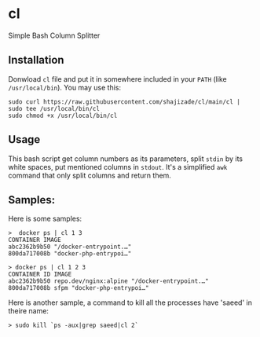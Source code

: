 # cl
Simple Bash Column Splitter

## Installation
Donwload `cl` file and put it in somewhere included in your `PATH` (like `/usr/local/bin`). You may use this:
```
sudo curl https://raw.githubusercontent.com/shajizade/cl/main/cl | sudo tee /usr/local/bin/cl
sudo chmod +x /usr/local/bin/cl
```

## Usage
This bash script get column numbers as its parameters, split `stdin` by its white spaces, put mentioned columns in `stdout`. It's a simplified `awk` command that only split columns and return them.

## Samples:
Here is some samples:

```
>  docker ps | cl 1 3
CONTAINER IMAGE
abc2362b9b50 "/docker-entrypoint.…"
800da717008b "docker-php-entrypoi…"
```

```
> docker ps | cl 1 2 3
CONTAINER ID IMAGE
abc2362b9b50 repo.dev/nginx:alpine "/docker-entrypoint.…"
800da717008b sfpm "docker-php-entrypoi…"
```

Here is another sample, a command to kill all the processes have 'saeed' in theire name:
```
> sudo kill `ps -aux|grep saeed|cl 2`
```
